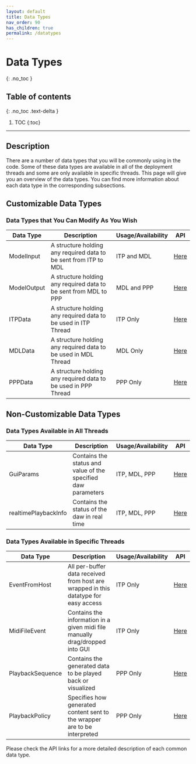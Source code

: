 ```yaml
---
layout: default
title: Data Types 
nav_order: 90
has_children: true
permalink: /datatypes
---
```


# Data Types
{: .no_toc }

## Table of contents
{: .no_toc .text-delta }

1. TOC
{:toc}

---


## Description

There are a number of data types that you will be commonly using in the code. Some of these data types are available in 
all of the deployment threads and some are only available in specific threads. This page will give you an overview of
the data types. You can find more information about each data type in the corresponding subsections.

## Customizable Data Types
### Data Types that You Can Modify As You Wish

| Data Type           | Description                                                      | Usage/Availability | API                                             |
|---------------------|------------------------------------------------------------------|--------------------|-------------------------------------------------|
| ModelInput          | A structure holding any required data to be sent from ITP to MDL | ITP and MDL        | [Here]({{site.baseurl}}/datatypes/CustomizableDataTypes)                        |
| ModelOutput         | A structure holding any required data to be sent from MDL to PPP | MDL and PPP        | [Here]({{site.baseurl}}/datatypes/CustomizableDataTypes)                        |
| ITPData             | A structure holding any required data to be used in ITP Thread   | ITP Only           | [Here]({{site.baseurl}}/datatypes/CustomizableDataTypes)                        |
|MDLData             | A structure holding any required data to be used in MDL Thread   | MDL Only           | [Here]({{site.baseurl}}/datatypes/CustomizableDataTypes)                        |
|PPPData             | A structure holding any required data to be used in PPP Thread   | PPP Only           | [Here]({{site.baseurl}}/datatypes/CustomizableDataTypes)                        |

## Non-Customizable Data Types
### Data Types Available in All Threads

| Data Type           | Description                                                                                | Usage/Availability      | API                                          |
|---------------------|--------------------------------------------------------------------------------------------|-------------------------|----------------------------------------------|
| GuiParams           | Contains the status and value of the specified daw parameters                              | ITP, MDL, PPP           | [Here]({{site.baseurl}}/datatypes/GuiParams) |
| realtimePlaybackInfo| Contains the status of the daw in real time                                                | ITP, MDL, PPP           | [Here]({{site.baseurl}}/datatypes/RealtimePlaybackInfo)                     |

### Data Types Available in Specific Threads

| Data Type           | Description                                                                                | Usage/Availability      | API                                             |
|---------------------|--------------------------------------------------------------------------------------------|-------------------------|-------------------------------------------------|
| EventFromHost       | All per-buffer data received from host are wrapped in this datatype for easy access         | ITP Only                | [Here]({{site.baseurl}}/datatypes/EventFromHost) |
| MidiFileEvent       | Contains the information in a given midi file manually drag/dropped into GUI               | ITP Only                | [Here]({{site.baseurl}}/datatypes/MidiFileEvent)                        |
| PlaybackSequence    | Contains the generated data to be played back or visualized                                | PPP Only                | [Here]({{site.baseurl}}/datatypes/PlaybackSequence)                        |
| PlaybackPolicy      | Specifies how generated content sent to the wrapper are to be interpreted                  | PPP Only                | [Here]({{site.baseurl}}/datatypes/PlaybackPolicy)                        |

Please check the API links for a more detailed description of each common data type.

